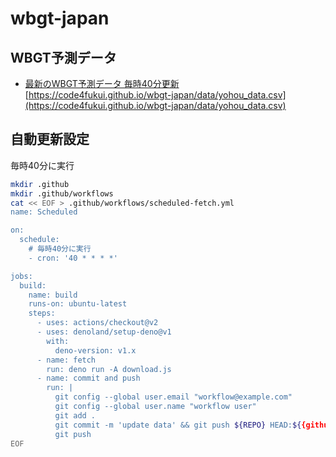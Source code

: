 # wbgt-japan
 
## WBGT予測データ

- [最新のWBGT予測データ 毎時40分更新](data/yohou_data.csv) [https://code4fukui.github.io/wbgt-japan/data/yohou_data.csv](https://code4fukui.github.io/wbgt-japan/data/yohou_data.csv)

## 自動更新設定

毎時40分に実行
```sh
mkdir .github
mkdir .github/workflows
cat << EOF > .github/workflows/scheduled-fetch.yml
name: Scheduled 

on:
  schedule:
    # 毎時40分に実行
    - cron: '40 * * * *'

jobs:
  build:
    name: build
    runs-on: ubuntu-latest
    steps:
      - uses: actions/checkout@v2
      - uses: denoland/setup-deno@v1
        with:
          deno-version: v1.x
      - name: fetch
        run: deno run -A download.js
      - name: commit and push
        run: |
          git config --global user.email "workflow@example.com"
          git config --global user.name "workflow user"
          git add .
          git commit -m 'update data' && git push ${REPO} HEAD:${{github.event.pull_request.head.ref}} || true
          git push
EOF
```
